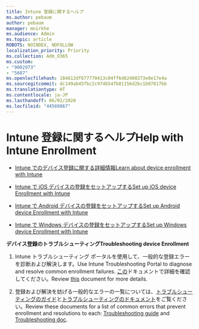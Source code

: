 ```yaml
---
title: Intune 登録に関するヘルプ
ms.author: pebaum
author: pebaum
manager: mnirkhe
ms.audience: Admin
ms.topic: article
ROBOTS: NOINDEX, NOFOLLOW
localization_priority: Priority
ms.collection: Adm_O365
ms.custom:
- "9002973"
- "5687"
ms.openlocfilehash: 184612df677770413c04ff6d62468373e8e17e4a
ms.sourcegitcommit: dc149ab45fbc2c974b54fb81156d2bc1b07017bb
ms.translationtype: HT
ms.contentlocale: ja-JP
ms.lasthandoff: 06/02/2020
ms.locfileid: "44569867"
---
```

# <a name="help-with-intune-enrollment"></a><span data-ttu-id="58a0a-102">Intune 登録に関するヘルプ</span><span class="sxs-lookup"><span data-stu-id="58a0a-102">Help with Intune Enrollment</span></span>


- [<span data-ttu-id="58a0a-103">Intune でのデバイス登録に関する詳細情報</span><span class="sxs-lookup"><span data-stu-id="58a0a-103">Learn about device enrollment with Intune</span></span>](https://docs.microsoft.com/intune/device-enrollment)

- [<span data-ttu-id="58a0a-104">Intune で iOS デバイスの登録をセットアップする</span><span class="sxs-lookup"><span data-stu-id="58a0a-104">Set up iOS device Enrollment with Intune</span></span>](https://docs.microsoft.com/intune/ios-enroll)

- [<span data-ttu-id="58a0a-105">Intune で Android デバイスの登録をセットアップする</span><span class="sxs-lookup"><span data-stu-id="58a0a-105">Set up Android device Enrollment with Intune</span></span>](https://docs.microsoft.com/intune/android-enroll)

- [<span data-ttu-id="58a0a-106">Intune で Windows デバイスの登録をセットアップする</span><span class="sxs-lookup"><span data-stu-id="58a0a-106">Set up Windows device Enrollment with Intune</span></span>](https://docs.microsoft.com/intune/windows-enroll)

<span data-ttu-id="58a0a-107">**デバイス登録のトラブルシューティング**</span><span class="sxs-lookup"><span data-stu-id="58a0a-107">**Troubleshooting device Enrollment**</span></span>

1. <span data-ttu-id="58a0a-108">Intune トラブルシューティング ポータルを使用して、一般的な登録エラーを診断および解決します。</span><span class="sxs-lookup"><span data-stu-id="58a0a-108">Use Intune Troubleshooting Portal to diagnose and resolve common enrollment failures.</span></span> <span data-ttu-id="58a0a-109">[この](https://docs.microsoft.com/intune/help-desk-operators)ドキュメントで詳細を確認してください。</span><span class="sxs-lookup"><span data-stu-id="58a0a-109">Review [this](https://docs.microsoft.com/intune/help-desk-operators) document for more details.</span></span>

2. <span data-ttu-id="58a0a-110">登録および解決を妨げる一般的なエラーの一覧については、[トラブルシューティングのガイド](https://support.microsoft.com/help/4469913/troubleshooting-windows-device-enrollment-problems-in-microsoft-intune)と[トラブルシューティングのドキュメント](https://docs.microsoft.com/intune/troubleshoot-device-enrollment-in-intune)をご覧ください。</span><span class="sxs-lookup"><span data-stu-id="58a0a-110">Review these documents for a list of common errors that prevent enrollment and resolutions to each: [Troubleshooting guide](https://support.microsoft.com/help/4469913/troubleshooting-windows-device-enrollment-problems-in-microsoft-intune) and [Troubleshooting doc](https://docs.microsoft.com/intune/troubleshoot-device-enrollment-in-intune).</span></span>